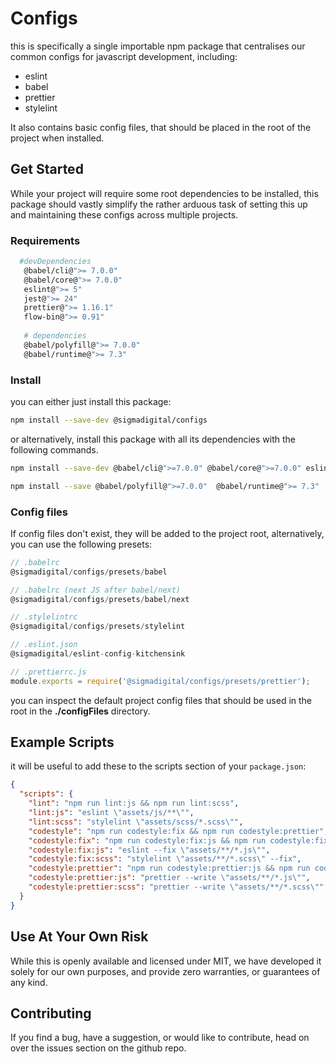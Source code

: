 # Configs
this is specifically a single importable npm package that centralises our common configs for javascript development, including:

* eslint
* babel
* prettier
* stylelint

It also contains basic config files, that should be placed in the root of the project when installed.

## Get Started
While your project will require some root dependencies to be installed, this package should vastly simplify the rather arduous task of setting this up and maintaining these configs across multiple projects.

### Requirements
```bash
  #devDependencies
   @babel/cli@">= 7.0.0"
   @babel/core@">= 7.0.0"
   eslint@">= 5"
   jest@">= 24"
   prettier@">= 1.16.1"
   flow-bin@">= 0.91"
   
   # dependencies
   @babel/polyfill@">= 7.0.0"
   @babel/runtime@">= 7.3"
```

### Install
you can either just install this package:
```bash
npm install --save-dev @sigmadigital/configs
```

or alternatively, install this package with all its dependencies with the following commands.

```bash
npm install --save-dev @babel/cli@">=7.0.0" @babel/core@">=7.0.0" eslint@">=5" jest@">=24" prettier@">=1.16.1" flow-bin@">=0.91" @sigmadigital/configs 

npm install --save @babel/polyfill@">=7.0.0"  @babel/runtime@">= 7.3"
```

### Config files
If config files don't exist, they will be added to the project root, alternatively, you can use the following presets:

```js
// .babelrc
@sigmadigital/configs/presets/babel

// .babelrc (next JS after babel/next)
@sigmadigital/configs/presets/babel/next

// .stylelintrc
@sigmadigital/configs/presets/stylelint

// .eslint.json
@sigmadigital/eslint-config-kitchensink

// .prettierrc.js 
module.exports = require('@sigmadigital/configs/presets/prettier');

```

you can inspect the default project config files that should be used in the root in the **./configFiles** directory.


## Example Scripts
it will be useful to add these to the scripts section of your `package.json`:

```json
{
  "scripts": {
    "lint": "npm run lint:js && npm run lint:scss",
    "lint:js": "eslint \"assets/js/**\"",
    "lint:scss": "stylelint \"assets/scss/*.scss\"",
    "codestyle": "npm run codestyle:fix && npm run codestyle:prettier",
    "codestyle:fix": "npm run codestyle:fix:js && npm run codestyle:fix:scss",
    "codestyle:fix:js": "eslint --fix \"assets/**/*.js\"",
    "codestyle:fix:scss": "stylelint \"assets/**/*.scss\" --fix",
    "codestyle:prettier": "npm run codestyle:prettier:js && npm run codestyle:prettier:scss",
    "codestyle:prettier:js": "prettier --write \"assets/**/*.js\"",
    "codestyle:prettier:scss": "prettier --write \"assets/**/*.scss\""
  }
}
```

## Use At Your Own Risk
While this is openly available and licensed under MIT, we have developed it solely for our own purposes, and provide zero warranties, or guarantees of any kind.

## Contributing
If you find a bug, have a suggestion, or would like to contribute, head on over the issues section on the github repo.
